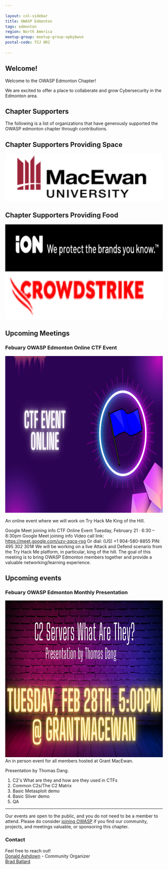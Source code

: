 ```yaml
---

layout: col-sidebar
title: OWASP Edmonton
tags: edmonton
region: North America
meetup-group: meetup-group-opbybwve
postal-code: T5J 0R2

---
```



Welcome!
-----------------

Welcome to the OWASP Edmonton Chapter!

We are excited to offer a place to collaberate and grow Cybersecurity in the Edmonton area.

<h2>Chapter Supporters</h2>
The following is a list of organizations that have generously supported the OWASP edmonton chapter through contributions.

<h2>Chapter Supporters Providing Space</h2>

<img src="assets/images/Grant MacEwan.png" width="600px" height="150px">

<h2>Chapter Supporters Providing Food</h2>

<img src="assets/images/IonUnited.png" width="600px" height="150px">
<img src="assets/images/CrowdStrike.png" width="600px" height="150px">

<h2>Upcoming Meetings</h2>
<h3> Febuary OWASP Edmonton Online CTF Event </h3>
<img src="assets/images/Edm Chapter.png" width="900px" height="500px">

An online event where we will work on Try Hack Me King of the Hill.

Google Meet joining info
CTF Online Event
Tuesday, February 21 · 6:30 – 8:30pm
Google Meet joining info
Video call link: https://meet.google.com/uzv-zqcq-rsg
Or dial: ‪(US) +1 904-580-8855‬ PIN: ‪495 302 301‬#
We will be working on a live Attack and Defend scenario from the Try Hack Me platform, in particular, king of the hill. The goal of this meeting is to bring OWASP Edmonton members together and provide a valuable networking/learning experience.


<h2>Upcoming events</h2>
<h3> Febuary OWASP Edmonton Monthly Presentation </h3>
<img src="assets/images/c2.png" width="900px" height="500px">
An in person event for all members hosted at Grant MacEwan.

Presentation by Thomas Dang. 

1. C2's What are they and how are they used in CTFs 
2. Common C2s/The C2 Matrix
3. Basic Metasploit demo
4. Basic Sliver demo
5. QA

-----------------------------------------------------------------------------------------------------------------------------------
Our events are open to the public, and you do not need to be a member to attend. Please do consider [joining OWASP](https://owasp.org/membership/) if you find our community, projects, and meetings valuable, or sponsoring this chapter.

### Contact

Feel free to reach out! 
<br>[Donald Ashdown](mailto:donald.ashdown@owasp.org) - Community Organizer
<br>[Brad Ballard](mailto:brad.ballard@owasp.org)




